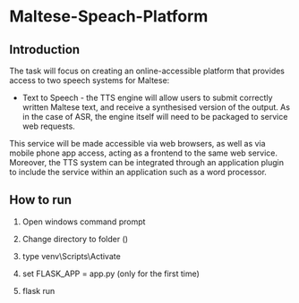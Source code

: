 # Maltese-Speach-Platform

## Introduction 

The task will focus on creating an online-accessible platform that provides access to two speech systems for Maltese:

- Text to Speech - the TTS engine will allow users to submit correctly written Maltese text, and receive a synthesised version of the output. As in the case of ASR, the engine itself will need to be packaged to service web requests.

This service will be made accessible via web browsers, as well as via mobile phone app access, acting as a frontend to the same web service. Moreover, the TTS system can be integrated through an application plugin to include the service within an application such as a word processor.

## How to run

1) Open windows command prompt

2) Change directory to folder ()

3) type venv\Scripts\Activate

4) set FLASK_APP = app.py (only for the first time)

5) flask run
